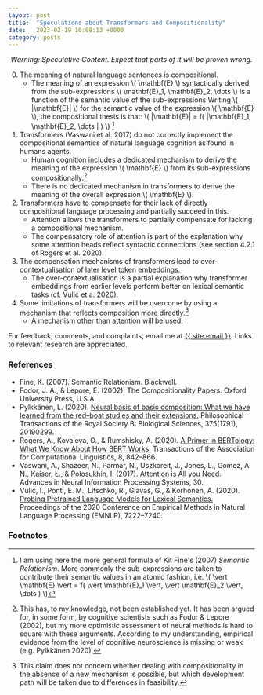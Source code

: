```yaml
---
layout: post
title:  "Speculations about Transformers and Compositionality"
date:   2023-02-19 10:08:13 +0000
category: posts
---
```


<center><em>Warning: Speculative Content. Expect that parts of it will be proven wrong.</em></center>

0. The meaning of natural language sentences is compositional.
   - The meaning of an expression \\( \mathbf{E} \\) syntactically derived from the sub-expressions \\(  \mathbf{E}_1,  \mathbf{E}_2, \dots \\)  is a function of the semantic value of the sub-expressions
   Writing \\( |\mathbf{E}| \\) for the semantic value of the expression \\( \mathbf{E} \\), the compositional thesis is that:  \\( |\mathbf{E}| = f( |\mathbf{E}_1,  \mathbf{E}_2, \dots | ) \\) [^1]
1. Transformers (Vaswani et al. 2017) do not correctly implement the compositional semantics of natural language cognition as found in humans agents.
   - Human cognition includes a dedicated mechanism to derive the meaning of the expression  \\( \mathbf{E} \\) from its sub-expressions compositionally.[^2]
   - There is no dedicated mechanism in transformers to derive the meaning of the overall expression \\( \mathbf{E} \\).
2. Transformers have to compensate for their lack of directly compositional language processing and partially succeed in this.
   - Attention allows the transformers to partially compensate for lacking a compositional mechanism.
   - The compensatory role of attention is part of the explanation why some attention heads reflect syntactic connections (see section 4.2.1 of Rogers et al. 2020).
3. The compensation mechanisms of transformers lead to over-contextualisation of later level token embeddings.
   - The over-contextualisation is a partial explanation why transformer embeddings from earlier levels perform better on lexical semantic tasks (cf. Vulić et a. 2020).
4. Some limitations of transformers will be overcome by using a mechanism that reflects composition more directly.[^3]
   - A mechanism other than attention will be used.

For feedback, comments, and complaints, email me at  <a href="mailto:{{site.email}}">{{ site.email }}</a>. Links to relevant research are appreciated.

### References

- Fine, K. (2007). Semantic Relationism. Blackwell.
- Fodor, J. A., & Lepore, E. (2002). The Compositionality Papers. Oxford University Press, U.S.A.
- Pylkkänen, L. (2020). [Neural basis of basic composition: What we have learned from the red–boat studies and their extensions.](https://doi.org/10.1098/rstb.2019.0299) Philosophical Transactions of the Royal Society B: Biological Sciences, 375(1791), 20190299.
- Rogers, A., Kovaleva, O., & Rumshisky, A. (2020). [A Primer in BERTology: What We Know About How BERT Works.](https://doi.org/10.1162/tacl_a_00349) Transactions of the Association for Computational Linguistics, 8, 842–866.
- Vaswani, A., Shazeer, N., Parmar, N., Uszkoreit, J., Jones, L., Gomez, A. N., Kaiser, Ł., & Polosukhin, I. (2017). [Attention is All you Need.](https://papers.nips.cc/paper/2017/hash/3f5ee243547dee91fbd053c1c4a845aa-Abstract.html) Advances in Neural Information Processing Systems, 30.
- Vulić, I., Ponti, E. M., Litschko, R., Glavaš, G., & Korhonen, A. (2020). [Probing Pretrained Language Models for Lexical Semantics.](https://doi.org/10.18653/v1/2020.emnlp-main.586) Proceedings of the 2020 Conference on Empirical Methods in Natural Language Processing (EMNLP), 7222–7240.


### Footnotes

[^1]: I am using here the more general formula of Kit Fine's (2007) _Semantic Relationism_. More commonly the sub-expressions are taken to contribute their semantic values in an atomic fashion, i.e. \\( \vert \mathbf{E} \vert = f( \vert \mathbf{E}_1 \vert,  \vert \mathbf{E}_2 \vert, \dots  ) \\)

[^2]: This has, to my knowledge, not been established yet. It has been argued for, in some form, by cognitive scientists such as Fodor & Lepore (2002), but my more optimistic assessment of neural methods is hard to square with these arguments. According to my understanding, empirical evidence from the level of cognitive neuroscience is missing or weak (e.g. Pylkkänen 2020).

[^3]: This claim does not concern whether dealing with compositionality in the absence of a new mechanism is possible, but which development path will be taken due to differences in feasibility.
